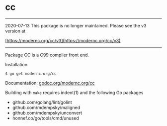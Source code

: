 # cc

----

2020-07-13 This package is no longer maintained. Please see the v3 version at

[https://modernc.org/cc/v3](https://modernc.org/cc/v3)

----

Package CC is a C99 compiler front end.

Installation

    $ go get modernc.org/cc


Documentation: [godoc.org/modernc.org/cc](http://godoc.org/modernc.org/cc)


Building with `make` requires indent(1) and the following Go packages

* github.com/golang/lint/golint
* github.com/mdempsky/maligned
* github.com/mdempsky/unconvert
* honnef.co/go/tools/cmd/unused

